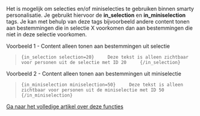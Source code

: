 Het is mogelijk om selecties en/of miniselecties te gebruiken binnen
smarty personalisatie. Je gebruikt hiervoor de **in\_selection** en
**in\_miniselection** tags. Je kan met behulp van deze tags bijvoorbeeld
andere content tonen aan bestemmingen die in selectie X voorkomen dan
aan bestemmingen die niet in deze selectie voorkomen.

Voorbeeld 1 - Content alleen tonen aan bestemmingen uit selectie

> `{in_selection selection=20}     Deze tekst is alleen zichtbaar voor personen uit de selectie met ID 20     {/in_selection}`

Voorbeeld 2 - Content alleen tonen aan bestemmingen uit miniselectie

> `{in_miniselection miniselection=50}     Deze tekst is alleen zichtbaar voor personen uit de miniselectie met ID 50     {/in_miniselection}`

[Ga naar het volledige artikel over deze
functies](./de-in-selection-en-in-miniselection-functie.md "Opmaak van smarty personalisatie (Smarty filters)")

